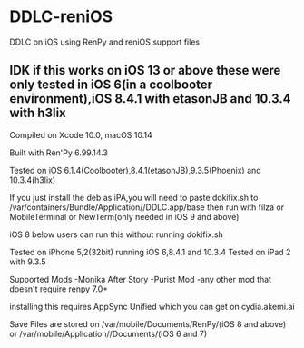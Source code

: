 # DDLC-reniOS
DDLC on iOS using RenPy and reniOS support files

IDK if this works on iOS 13 or above these were only tested in iOS 6(in a coolbooter environment),iOS 8.4.1 with etasonJB and 10.3.4 with h3lix
--
Compiled on Xcode 10.0, macOS 10.14

Built with Ren'Py 6.99.14.3

Tested on iOS 6.1.4(Coolbooter),8.4.1(etasonJB),9.3.5(Phoenix) and 10.3.4(h3lix)

If you just install the deb as iPA,you will need to paste dokifix.sh to /var/containers/Bundle/Application/<insert uuid here>/DDLC.app/base then run with filza or MobileTerminal or NewTerm(only needed in iOS 9 and above)
  
 iOS 8 below users can run this without running dokifix.sh

Tested on iPhone 5,2(32bit) running iOS 6,8.4.1 and 10.3.4
Tested on iPad 2 with 9.3.5

Supported Mods
  -Monika After Story
  -Purist Mod
  -any other mod that doesn't require renpy 7.0+


installing this requires AppSync Unified which you can get on cydia.akemi.ai
  
Save Files are stored on /var/mobile/Documents/RenPy/(iOS 8 and above) or /var/mobile/Application/<uuid>/Documents/(iOS 6 and 7)
